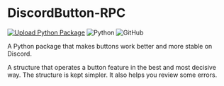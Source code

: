 # DiscordButton-RPC
[![Upload Python Package](https://github.com/subnwa/DiscordButton-RPC/actions/workflows/python-publish.yml/badge.svg)](https://github.com/subnwa/DiscordButton-RPC/actions/workflows/python-publish.yml) ![Python](https://img.shields.io/badge/-Python-black?style=flat-square&logo=Python)
![GitHub](https://img.shields.io/badge/-GitHub-181717?style=flat-square&logo=github)

A Python package that makes buttons work better and more stable on Discord.

A structure that operates a button feature in the best and most decisive way. The structure is kept simpler. It also helps you review some errors.
